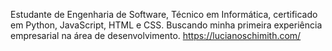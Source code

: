 Estudante de Engenharia de Software, Técnico em Informática, certificado em Python, JavaScript, HTML e CSS.
Buscando minha primeira experiência empresarial na área de desenvolvimento. 
https://lucianoschimith.com/

